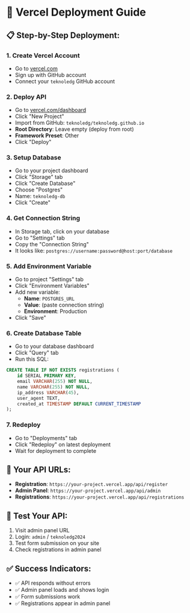 # 🚀 Vercel Deployment Guide

## 📋 **Step-by-Step Deployment:**

### **1. Create Vercel Account**
- Go to [vercel.com](https://vercel.com)
- Sign up with GitHub account
- Connect your `teknoledg` GitHub account

### **2. Deploy API**
- Go to [vercel.com/dashboard](https://vercel.com/dashboard)
- Click "New Project"
- Import from GitHub: `teknoledg/teknoledg.github.io`
- **Root Directory**: Leave empty (deploy from root)
- **Framework Preset**: Other
- Click "Deploy"

### **3. Setup Database**
- Go to your project dashboard
- Click "Storage" tab
- Click "Create Database"
- Choose "Postgres"
- Name: `teknoledg-db`
- Click "Create"

### **4. Get Connection String**
- In Storage tab, click on your database
- Go to "Settings" tab
- Copy the "Connection String"
- It looks like: `postgres://username:password@host:port/database`

### **5. Add Environment Variable**
- Go to project "Settings" tab
- Click "Environment Variables"
- Add new variable:
  - **Name**: `POSTGRES_URL`
  - **Value**: (paste connection string)
  - **Environment**: Production
- Click "Save"

### **6. Create Database Table**
- Go to your database dashboard
- Click "Query" tab
- Run this SQL:

```sql
CREATE TABLE IF NOT EXISTS registrations (
    id SERIAL PRIMARY KEY,
    email VARCHAR(255) NOT NULL,
    name VARCHAR(255) NOT NULL,
    ip_address VARCHAR(45),
    user_agent TEXT,
    created_at TIMESTAMP DEFAULT CURRENT_TIMESTAMP
);
```

### **7. Redeploy**
- Go to "Deployments" tab
- Click "Redeploy" on latest deployment
- Wait for deployment to complete

## 🔗 **Your API URLs:**
- **Registration**: `https://your-project.vercel.app/api/register`
- **Admin Panel**: `https://your-project.vercel.app/api/admin`
- **Registrations**: `https://your-project.vercel.app/api/registrations`

## 🧪 **Test Your API:**
1. Visit admin panel URL
2. Login: `admin` / `teknoledg2024`
3. Test form submission on your site
4. Check registrations in admin panel

## ✅ **Success Indicators:**
- ✅ API responds without errors
- ✅ Admin panel loads and shows login
- ✅ Form submissions work
- ✅ Registrations appear in admin panel
